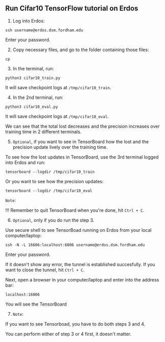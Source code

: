 
## Run Cifar10 TensorFlow tutorial on Erdos

1. Log into Erdos:

`ssh username@erdos.dsm.fordham.edu`

Enter your password.

2. Copy necessary files, and go to the folder containing those files:

`cp `

3. In the terminal, run: 

`python3 cifar10_train.py`

It will save checkpoint logs at `/tmp/cifar10_train`.

4. In the 2nd terminal, run:

`python3 cifar10_eval.py`

It will save checkpoint logs at `/tmp/cifar10_eval`.

We can see that the total lost decreases and the precision increases over training time in 2 different terminals.

5. `Optional`, if you want to see in TensorBoard how the lost and the precision update lively over the training time.

To see how the lost updates in TensorBoard, use the 3rd terminal logged into Erdos and run:

`tensorboard --logdir /tmp/cifar10_train`

Or you want to see how the precision updates:

`tensorboard --logdir /tmp/cifar10_eval`

`Note`: 

!!! Remember to quit TensorBoard when you're done, hit `Ctrl + C`.


6. `Optional`, only if you do run the step 3.

Use secure shell to see TensorBoad running on Erdos from your local computer/laptop:

`ssh -N -L 16606:localhost:6006 username@erdos.dsm.fordham.edu`

Enter your password. 

If it doesn't show any error, the tunnel is established succesfully. If you want to close the tunnel, hit `Ctrl + C`.

Next, open a browser in your computer/laptop and enter into the address bar:

`localhost:16006`

You will see the TensorBoard

7. `Note`:

If you want to see Tensorboad, you have to do both steps 3 and 4. 

You can perform either of step 3 or 4 first, it doesn't matter.

